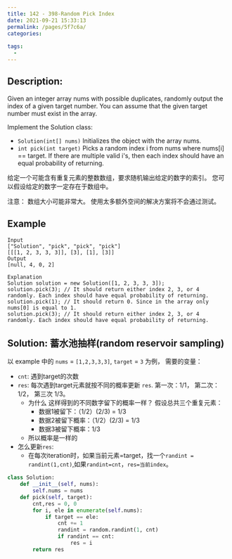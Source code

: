 ```yaml
---
title: 142 - 398-Random Pick Index
date: 2021-09-21 15:33:13
permalink: /pages/5f7c6a/
categories:
  
tags:
  - 
---
```

## Description:
Given an integer array nums with possible duplicates, randomly output the index of a given target number. You can assume that the given target number must exist in the array.

Implement the Solution class:
- `Solution(int[] nums)` Initializes the object with the array nums.
- `int pick(int target)` Picks a random index i from nums where nums[i] == target. If there are multiple valid i's, then each index should have an equal probability of returning.

给定一个可能含有重复元素的整数数组，要求随机输出给定的数字的索引。 您可以假设给定的数字一定存在于数组中。

注意：
数组大小可能非常大。 使用太多额外空间的解决方案将不会通过测试。


## Example
```
Input
["Solution", "pick", "pick", "pick"]
[[[1, 2, 3, 3, 3]], [3], [1], [3]]
Output
[null, 4, 0, 2]

Explanation
Solution solution = new Solution([1, 2, 3, 3, 3]);
solution.pick(3); // It should return either index 2, 3, or 4 randomly. Each index should have equal probability of returning.
solution.pick(1); // It should return 0. Since in the array only nums[0] is equal to 1.
solution.pick(3); // It should return either index 2, 3, or 4 randomly. Each index should have equal probability of returning.
```

## Solution: 蓄水池抽样(random reservoir sampling)
以 example 中的 `nums` = `[1,2,3,3,3]`, `target` = `3` 为例， 需要的变量：
- `cnt`: 遇到target的次数
- `res`: 每次遇到target元素就按不同的概率更新 `res`. 第一次：1/1， 第二次： 1/2， 第三次 1/3。
  - 为什么 这样得到的不同数字留下的概率一样？ 假设总共三个重复元素：
    - 数据1被留下：（1/2）(2/3) = 1/3
    - 数据2被留下概率：（1/2）(2/3) = 1/3
    - 数据3被留下概率：1/3
  - 所以概率是一样的
- 怎么更新`res`:
  - 在每次iteration时，如果当前元素=target，找一个`randint = randint(1,cnt)`,如果`randint=cnt`，`res=当前index`。
```python
class Solution:
    def __init__(self, nums):
        self.nums = nums
    def pick(self, target):
        cnt,res = 0, 0
        for i, ele in enumerate(self.nums):
            if target == ele:
                cnt += 1
                randint = random.randint(1, cnt)
                if randint == cnt:
                    res = i
        return res
```